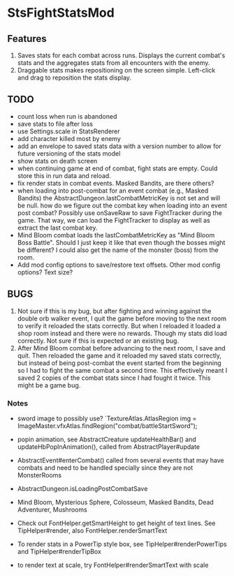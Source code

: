 # StsFightStatsMod

## Features
1. Saves stats for each combat across runs. Displays the current combat's stats and the aggregates stats from all
encounters with the enemy.
2. Draggable stats makes repositioning on the screen simple. Left-click and drag to reposition the stats display.

## TODO
- count loss when run is abandoned
- save stats to file after loss
- use Settings.scale in StatsRenderer
- add character killed most by enemy
- add an envelope to saved stats data with a version number to allow for future versioning of the stats model
- show stats on death screen
- when continuing game at end of combat, fight stats are empty. Could store this in run data and reload.
- fix render stats in combat events. Masked Bandits, are there others?
- when loading into post-combat for an event combat (e.g., Masked Bandits) the AbstractDungeon.lastCombatMetricKey is not set and will be null.
how do we figure out the combat key when loading into an event post combat? Possibly use onSaveRaw to save FightTracker during the
game. That way, we can load the FightTracker to display as well as extract the last combat key.
- Mind Bloom combat loads the lastCombatMetricKey as "Mind Bloom Boss Battle". Should I just keep it like that even though
the bosses might be different? I could also get the name of the monster (boss) from the room.
- Add mod config options to save/restore text offsets. Other mod config options? Text size?

## BUGS
1. Not sure if this is my bug, but after fighting and winning against the double orb walker event, I quit the game before
moving to the next room to verify it reloaded the stats correctly. But when I reloaded it loaded a shop room instead and
there were no rewards. Though my stats did load correctly. Not sure if this is expected or an existing bug.
2. After Mind Bloom combat before advancing to the next room, I save and quit. Then reloaded the game and it reloaded my
saved stats correctly, but instead of being post-combat the event started from the beginning so I had to fight the same
combat a second time. This effectively meant I saved 2 copies of the combat stats since I had fought it twice. This might
be a game bug.


### Notes

- sword image to possibly use? `TextureAtlas.AtlasRegion img = ImageMaster.vfxAtlas.findRegion("combat/battleStartSword");
- popin animation, see AbstractCreature updateHealthBar() and updateHbPopInAnimation(), called from AbstractPlayer#update

- AbstractEvent#enterCombat() called from several events that may have combats and need to be handled specially since they are not MonsterRooms
-   AbstractDungeon.isLoadingPostCombatSave
  - Mind Bloom, Mysterious Sphere, Colosseum, Masked Bandits, Dead Adventurer, Mushrooms
- Check out FontHelper.getSmartHeight to get height of text lines. See TipHelper#render, also FontHelper.renderSmartText
- To render stats in a PowerTip style box, see TipHelper#renderPowerTips and TipHelper#renderTipBox
- to render text at scale, try FontHelper#renderSmartText with scale